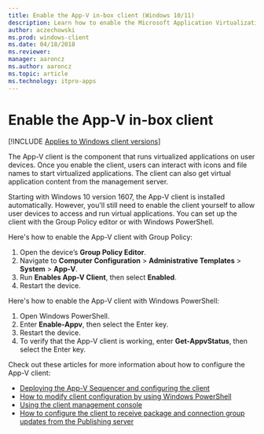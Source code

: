 ```yaml
---
title: Enable the App-V in-box client (Windows 10/11)
description: Learn how to enable the Microsoft Application Virtualization (App-V) in-box client installed with Windows 10/11.
author: aczechowski
ms.prod: windows-client
ms.date: 04/18/2018
ms.reviewer: 
manager: aaroncz
ms.author: aaroncz
ms.topic: article
ms.technology: itpro-apps
---
```


# Enable the App-V in-box client

[!INCLUDE [Applies to Windows client versions](../includes/applies-to-windows-client-versions.md)]

The App-V client is the component that runs virtualized applications on user devices. Once you enable the client, users can interact with icons and file names to start virtualized applications. The client can also get virtual application content from the management server.

Starting with Windows 10 version 1607, the App-V client is installed automatically. However, you'll still need to enable the client yourself to allow user devices to access and run virtual applications. You can set up the client with the Group Policy editor or with Windows PowerShell.

Here's how to enable the App-V client with Group Policy:

1. Open the device’s **Group Policy Editor**.
2. Navigate to **Computer Configuration** > **Administrative Templates** > **System** > **App-V**.
3. Run **Enables App-V Client**, then select **Enabled**.
4. Restart the device.

Here's how to enable the App-V client with Windows PowerShell:

1. Open Windows PowerShell.
2. Enter **Enable-Appv**, then select the Enter key.
3. Restart the device.
4. To verify that the App-V client is working, enter **Get-AppvStatus**, then select the Enter key.

Check out these articles for more information about how to configure the App-V client:

* [Deploying the App-V Sequencer and configuring the client](appv-deploying-the-appv-sequencer-and-client.md)
* [How to modify client configuration by using Windows PowerShell](appv-modify-client-configuration-with-powershell.md)
* [Using the client management console](appv-using-the-client-management-console.md)
* [How to configure the client to receive package and connection group updates from the Publishing server](appv-configure-the-client-to-receive-updates-from-the-publishing-server.md)



